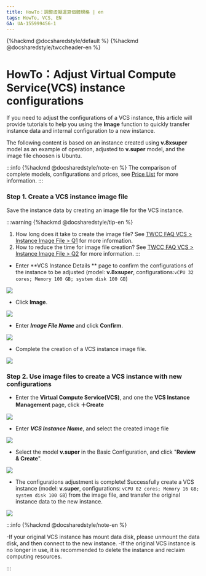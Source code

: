 ```yaml
---
title: HowTo：調整虛擬運算個體規格 | en
tags: HowTo, VCS, EN
GA: UA-155999456-1
---
```


{%hackmd @docsharedstyle/default %}
{%hackmd @docsharedstyle/twccheader-en %}

# HowTo：Adjust Virtual Compute Service(VCS) instance configurations

If you need to adjust the configurations of a VCS instance, this article will provide tutorials to help you using the **Image** function to quickly transfer instance data and internal configuration to a new instance.

The following content is based on an instance created using  **v.8xsuper** model as an example of operation, adjusted to **v.super** model, and the image file choosen is Ubuntu.

:::info 
{%hackmd @docsharedstyle/note-en %}
The comparison of complete models, configurations and prices, see [<ins>Price List</ins>](https://man.twcc.ai/@twccdocs/SJWlN3YDr?type=view#虛擬運算服務-Virtual-Compute-Service-VCS) for more information.
:::


### Step 1. Create a VCS instance image file

Save the instance data by creating an image file for the VCS instance.

:::warning
{%hackmd @docsharedstyle/tip-en %}
1. How long does it take to create the image file? See [<ins>TWCC FAQ VCS > Instance Image File > Q1</ins>](https://man.twcc.ai/@twccdocs/faq-en/https%3A%2F%2Fman.twcc.ai%2F%40twccdocs%2Ffaq-vcs-zh#%E5%80%8B%E9%AB%94%E5%BF%AB%E7%85%A7) for more information.
2. How to reduce the time for image file creation? See [<ins>TWCC FAQ VCS > Instance Image File > Q2</ins>](https://man.twcc.ai/@twccdocs/faq-en/https%3A%2F%2Fman.twcc.ai%2F%40twccdocs%2Ffaq-vcs-en#%E5%80%8B%E9%AB%94%E5%BF%AB%E7%85%A7) for more information.
:::

- Enter **VCS Instance Details ** page to confirm the configurations of the instance to be adjusted (model: **v.8xsuper**, configurations:`vCPU 32 cores; Memory 100 GB; system disk 100 GB`)

![](https://cos.twcc.ai/SYS-MANUAL/uploads/upload_f70ecc39e1e315dafb27488ca863d4c7.png)


- Click **Image**.

![](https://cos.twcc.ai/SYS-MANUAL/uploads/upload_4c49db0c9127deb94851fdc543a7c4fc.png)

- Enter ***Image File Name*** and click **Confirm**.

![](https://cos.twcc.ai/SYS-MANUAL/uploads/upload_5a0638c048b266eb216503a0e9cb58ec.png)

- Complete the creation of a VCS instance image file.

![](https://cos.twcc.ai/SYS-MANUAL/uploads/upload_d4238750ab580fb05a318f61526d23a7.png)


### Step 2. Use image files to create a VCS instance with new configurations

- Enter the **Virtual Compute Service(VCS)**, and one the **VCS Instance Management** page, click **＋Create**

![](https://cos.twcc.ai/SYS-MANUAL/uploads/upload_3eb7e080a7e50a02e7bfdadd854ef93a.png)

- Enter ***VCS Instance Name***, and select the created image file

![](https://cos.twcc.ai/SYS-MANUAL/uploads/upload_1b2c2855bbc88db6ae93c7e042b2694f.png)

- Select the model **v.super** in the Basic Configuration, and click "**Review & Create**".

![](https://cos.twcc.ai/SYS-MANUAL/uploads/upload_7d623f17e6b1712a9e152ce9506523fc.png)

- The configurations adjustment is complete! Successfully create a VCS instance (model: **v.super**, configurations: `vCPU 02 cores; Memory 16 GB; system disk 100 GB`) from the image file, and transfer the original instance data to the new instance.

![](https://cos.twcc.ai/SYS-MANUAL/uploads/upload_571610d88b23578ba8b95881d8179059.png)


:::info 
{%hackmd @docsharedstyle/note-en %}

-If your original VCS instance has mount data disk, please unmount the data disk, and then connect to the new instance.
-If the original VCS instance is no longer in use, it is recommended to delete the instance and reclaim computing resources.

:::


